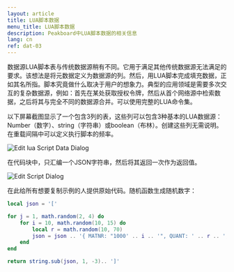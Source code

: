 ```yaml
---
layout: article
title: LUA脚本数据
menu_title: LUA脚本数据
description: Peakboard中LUA脚本数据的相关信息
lang: cn
ref: dat-03
---
```

数据源LUA脚本表与传统数据源稍有不同。它用于满足其他传统数据源无法满足的要求。该想法是将元数据定义为数据源的列。然后，用LUA脚本完成填充数据，正如其名所指。脚本究竟做什么取决于用户的想象力。典型的应用领域是需要多次交互的复杂数据源，例如：首先在某处获取授权令牌，然后从首个网络源中检索数据，之后将其与完全不同的数据源合并。可以使用完整的LUA命令集。

以下屏幕截图显示了一个包含3列的表，这些列可以包含3种基本的LUA数据源：Number（数字）、string（字符串）或boolean（布林）。创建这些列无需说明。在重载间隔中可以定义执行脚本的频率。

![Edit lua Script Data Dialog](/assets/images/data-sources/datasources-lua-script/edit-lua-script-data-dialog.png)

在代码块中，只汇编一个JSON字符串，然后将其返回一次作为返回值。

![Edit Script Dialog](/assets/images/data-sources/datasources-lua-script/edit-script-dialog.png)

在此给所有想要复制示例的人提供原始代码。随机函数生成随机数字：

```lua
local json = '['

for j = 1, math.random(2, 4) do
    for i = 10, math.random(10, 15) do
        local r = math.random(10, 70)
        json = json .. '{ MATNR: "1000' .. i .. '", QUANT: ' .. r .. ', QUNTS: "' .. r .. '" }, '
    end
end

return string.sub(json, 1, -3).. ']'
```
